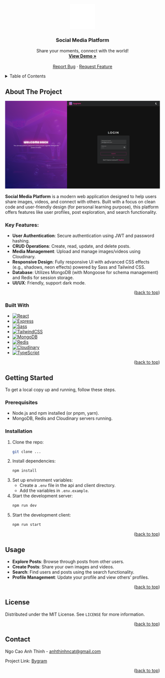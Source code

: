 <a name="readme-top"></a>

<!-- PROJECT LOGO -->
<br />
<div align="center">
  <a href="readme-resources/logo.svg">
    <img src="readme-resources/logo.svg" alt="Logo" width="80" height="80">
  </a>

  <h3 align="center">Social Media Platform</h3>

  <p align="center">
    Share your moments, connect with the world!
    <br />
    <a href="https://youtu.be/0YJ7lPvjlAo"><strong>View Demo »</strong></a>
    <br />
    <br />
    <a href="https://docs.google.com/forms/d/1oUM87A2Kkv7ME9OhRtNDZ_HyMsoKzJR_lOCwna4T_rU/viewform?edit_requested=true">Report Bug</a>
    ·
    <a href="https://docs.google.com/forms/d/1Buxc42n_T9O5ELi6t2nj0SGoZE1yg675G625TSSLJcA/viewform?pli=1&pli=1&edit_requested=true">Request Feature</a>
  </p>
</div>

<!-- TABLE OF CONTENTS -->
<details>
  <summary>Table of Contents</summary>
  <ol>
    <li>
      <a href="#about-the-project">About The Project</a>
      <ul>
        <li><a href="#built-with">Built With</a></li>
      </ul>
    </li>
    <li>
      <a href="#getting-started">Getting Started</a>
      <ul>
        <li><a href="#prerequisites">Prerequisites</a></li>
        <li><a href="#installation">Installation</a></li>
      </ul>
    </li>
    <li><a href="#usage">Usage</a></li>
    <li><a href="#license">License</a></li>
    <li><a href="#contact">Contact</a></li>
  </ol>
</details>

<!-- ABOUT THE PROJECT -->

## About The Project

![Product Name Screen Shot](readme-resources/product-screenshot.png)

**Social Media Platform** is a modern web application designed to help users share images, videos, and connect with others. Built with a focus on clean code and user-friendly design (for personal learning purpose), this platform offers features like user profiles, post exploration, and search functionality.

### Key Features:
- **User Authentication**: Secure authentication using JWT and password hashing.
- **CRUD Operations**: Create, read, update, and delete posts.
- **Media Management**: Upload and manage images/videos using Cloudinary.
- **Responsive Design**: Fully responsive UI with advanced CSS effects (e.g., shadows, neon effects) powered by Sass and Tailwind CSS.
- **Database**: Utilizes MongoDB (with Mongoose for schema management) and Redis for session storage.
- **UI/UX**: Friendly, support dark mode.

<p align="right">(<a href="#readme-top">back to top</a>)</p>

### Built With

- [![React][React.js]][React-url]
- [![Express][Express.js]][Express-url]
- [![Sass][Sass.js]][Sass-url]
- [![TailwindCSS][TailwindCSS.js]][TailwindCSS-url]
- [![MongoDB][MongoDB.js]][MongoDB-url]
- [![Redis][Redis.js]][Redis-url]
- [![Cloudinary][Cloudinary.js]][Cloudinary-url]
- [![TypeScript][TypeScript.js]][TypeScript-url]

<p align="right">(<a href="#readme-top">back to top</a>)</p>

<!-- GETTING STARTED -->

## Getting Started

To get a local copy up and running, follow these steps.

### Prerequisites

- Node.js and npm installed (or pnpm, yarn).
- MongoDB, Redis and Cloudinary servers running.

### Installation

1. Clone the repo:
   ```sh
   git clone ...
   ```
2. Install dependencies:
   ```sh
   npm install
   ```
3. Set up environment variables:
   - Create a `.env` file in the api and client directory.
   - Add the variables in `.env.example`.
4. Start the development server:
   ```sh
   npm run dev
   ```
5. Start the development client:
   ```sh
   npm run start
   ```

<p align="right">(<a href="#readme-top">back to top</a>)</p>

<!-- USAGE EXAMPLES -->

## Usage

- **Explore Posts**: Browse through posts from other users.
- **Create Posts**: Share your own images and videos.
- **Search**: Find users and posts using the search functionality.
- **Profile Management**: Update your profile and view others' profiles.

<p align="right">(<a href="#readme-top">back to top</a>)</p>

<!-- LICENSE -->

## License

Distributed under the MIT License. See `LICENSE` for more information.

<p align="right">(<a href="#readme-top">back to top</a>)</p>

<!-- CONTACT -->

## Contact

Ngo Cao Anh Thinh - anhthinhncat@gmail.com

Project Link: [Bygram](https://github.com/byronncat/bygram)

<p align="right">(<a href="#readme-top">back to top</a>)</p>


<!-- MARKDOWN LINKS & IMAGES -->
<!-- https://www.markdownguide.org/basic-syntax/#reference-style-links -->

[contributors-shield]: https://img.shields.io/github/contributors/your_username/your_repo_name.svg?style=for-the-badge
[contributors-url]: https://github.com/your_username/your_repo_name/graphs/contributors
[forks-shield]: https://img.shields.io/github/forks/your_username/your_repo_name.svg?style=for-the-badge
[forks-url]: https://github.com/your_username/your_repo_name/network/members
[stars-shield]: https://img.shields.io/github/stars/your_username/your_repo_name.svg?style=for-the-badge
[stars-url]: https://github.com/your_username/your_repo_name/stargazers
[issues-shield]: https://img.shields.io/github/issues/your_username/your_repo_name.svg?style=for-the-badge
[issues-url]: https://github.com/your_username/your_repo_name/issues
[license-shield]: https://img.shields.io/github/license/your_username/your_repo_name.svg?style=for-the-badge
[license-url]: https://github.com/your_username/your_repo_name/blob/master/LICENSE.txt
[linkedin-shield]: https://img.shields.io/badge/-LinkedIn-black.svg?style=for-the-badge&logo=linkedin&colorB=555
[linkedin-url]: https://linkedin.com/in/your_username
[product-screenshot]: resources/product-screenshot.png
[Express.js]: https://img.shields.io/badge/Express.js-000000?style=for-the-badge&logo=express&logoColor=white
[Express-url]: https://expressjs.com/
[React.js]: https://img.shields.io/badge/React-20232A?style=for-the-badge&logo=react&logoColor=61DAFB
[React-url]: https://react.dev/
[TypeScript.js]: https://img.shields.io/badge/TypeScript-3178C6?style=for-the-badge&logo=typescript&logoColor=white
[TypeScript-url]: https://www.typescriptlang.org/
[MongoDB.js]: https://img.shields.io/badge/MongoDB-47A248?style=for-the-badge&logo=mongodb&logoColor=white
[MongoDB-url]: https://www.mongodb.com/
[Redis.js]: https://img.shields.io/badge/Redis-DC382D?style=for-the-badge&logo=redis&logoColor=white
[Redis-url]: https://redis.io/
[Cloudinary.js]: https://img.shields.io/badge/Cloudinary-3448C5?style=for-the-badge&logo=cloudinary&logoColor=white
[Cloudinary-url]: https://cloudinary.com/
[TailwindCSS.js]: https://img.shields.io/badge/Tailwind_CSS-38B2AC?style=for-the-badge&logo=tailwind-css&logoColor=white
[TailwindCSS-url]: https://tailwindcss.com/
[Sass.js]: https://img.shields.io/badge/Sass-CC6699?style=for-the-badge&logo=sass&logoColor=white
[Sass-url]: https://sass-lang.com/
